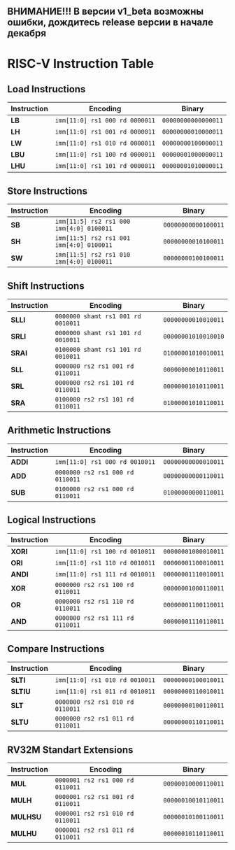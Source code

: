 ## ВНИМАНИЕ!!! В версии v1_beta возможны ошибки, дождитесь release версии в начале декабря
# RISC-V Instruction Table

## Load Instructions

| **Instruction** | **Encoding**                              | **Binary**        |
|------------------|------------------------------------------|-------------------|
| **LB**          | `imm[11:0] rs1 000 rd 0000011`           | `00000000000000011` |
| **LH**          | `imm[11:0] rs1 001 rd 0000011`           | `00000000010000011` |
| **LW**          | `imm[11:0] rs1 010 rd 0000011`           | `00000000100000011` |
| **LBU**         | `imm[11:0] rs1 100 rd 0000011`           | `00000001000000011` |
| **LHU**         | `imm[11:0] rs1 101 rd 0000011`           | `00000001010000011` |

## Store Instructions

| **Instruction** | **Encoding**                              | **Binary**        |
|------------------|------------------------------------------|-------------------|
| **SB**          | `imm[11:5] rs2 rs1 000 imm[4:0] 0100011` | `00000000000100011` |
| **SH**          | `imm[11:5] rs2 rs1 001 imm[4:0] 0100011` | `00000000010100011` |
| **SW**          | `imm[11:5] rs2 rs1 010 imm[4:0] 0100011` | `00000000100100011` |

## Shift Instructions

| **Instruction** | **Encoding**                              | **Binary**        |
|------------------|------------------------------------------|-------------------|
| **SLLI**        | `0000000 shamt rs1 001 rd 0010011`       | `00000000010010011` |
| **SRLI**        | `0000000 shamt rs1 101 rd 0010011`       | `00000001010010010` |
| **SRAI**        | `0100000 shamt rs1 101 rd 0010011`       | `01000001010010011` |
| **SLL**         | `0000000 rs2 rs1 001 rd 0110011`         | `00000000010110011` |
| **SRL**         | `0000000 rs2 rs1 101 rd 0110011`         | `00000001010110011` |
| **SRA**         | `0100000 rs2 rs1 101 rd 0110011`         | `01000001010110011` |

## Arithmetic Instructions

| **Instruction** | **Encoding**                              | **Binary**        |
|------------------|------------------------------------------|-------------------|
| **ADDI**        | `imm[11:0] rs1 000 rd 0010011`           | `00000000000010011` |
| **ADD**         | `0000000 rs2 rs1 000 rd 0110011`         | `00000000000110011` |
| **SUB**         | `0100000 rs2 rs1 000 rd 0110011`         | `01000000000110011` |

## Logical Instructions

| **Instruction** | **Encoding**                              | **Binary**        |
|------------------|------------------------------------------|-------------------|
| **XORI**        | `imm[11:0] rs1 100 rd 0010011`           | `00000001000010011` |
| **ORI**         | `imm[11:0] rs1 110 rd 0010011`           | `00000001100010011` |
| **ANDI**        | `imm[11:0] rs1 111 rd 0010011`           | `00000001110010011` |
| **XOR**         | `0000000 rs2 rs1 100 rd 0110011`         | `00000001000110011` |
| **OR**          | `0000000 rs2 rs1 110 rd 0110011`         | `00000001100110011` |
| **AND**         | `0000000 rs2 rs1 111 rd 0110011`         | `00000001110110011` |

## Compare Instructions

| **Instruction** | **Encoding**                              | **Binary**        |
|------------------|------------------------------------------|-------------------|
| **SLTI**        | `imm[11:0] rs1 010 rd 0010011`           | `00000000100010011` |
| **SLTIU**       | `imm[11:0] rs1 011 rd 0010011`           | `00000000110010011` |
| **SLT**         | `0000000 rs2 rs1 010 rd 0110011`         | `00000000100110011` |
| **SLTU**        | `0000000 rs2 rs1 011 rd 0110011`         | `00000000110110011` |

## RV32M Standart Extensions 

| **Instruction** | **Encoding**                              | **Binary**        |
|------------------|------------------------------------------|-------------------|
| **MUL**          | `0000001 rs2 rs1 000 rd 0110011`           | `00000010000110011` |
| **MULH**          | `0000001 rs2 rs1 001 rd 0110011`           | `00000010010110011` |
| **MULHSU**          | `0000001 rs2 rs1 010 rd 0110011`           | `00000010100110011` |
| **MULHU**         | `0000001 rs2 rs1 011 rd 0110011`           | `00000010110110011` |

